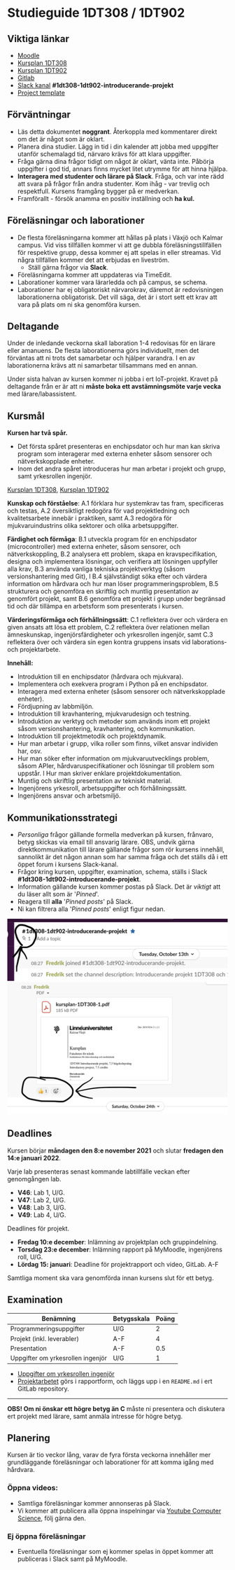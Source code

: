 # Studieguide 1DT308 / 1DT902

## Viktiga länkar

- [Moodle](https://mymoodle.lnu.se/course/view.php?id=52254)
- [Kursplan 1DT308](https://kursplan.lnu.se/kursplaner/kursplan-1DT308-1.pdf)
- [Kursplan 1DT902](https://kursplan.lnu.se/kursplaner/kursplan-1DT902-1.pdf)
- [Gitlab](https://gitlab.lnu.se/1dt308/content)
- [Slack kanal](https://coursepress.slack.com/signup) **#1dt308-1dt902-introducerande-projekt**
- [Project template](project-template.md)

## Förväntningar

- Läs detta dokumentet **noggrant**. Återkoppla med kommentarer direkt om det är något som är oklart.
- Planera dina studier. Lägg in tid i din kalender att jobba med uppgifter utanför schemalagd tid, närvaro krävs för att klara uppgifter.
- Fråga gärna dina frågor tidigt om något är oklart, vänta inte. Påbörja uppgifter i god tid, annars finns mycket litet utrymme för att hinna hjälpa.
- **Interagera med studenter och lärare på Slack**. Fråga, och var inte rädd att svara på frågor från andra studenter. Kom ihåg - var trevlig och respektfull. Kursens framgång bygger på er medverkan.
- Framförallt - försök anamma en positiv inställning och **ha kul.**

## Föreläsningar och laborationer

- De flesta föreläsningarna kommer att hållas på plats i Växjö och Kalmar campus. Vid viss tillfällen kommer vi att ge dubbla föreläsningstillfällen för respektive grupp, dessa kommer ej att spelas in eller streamas. Vid några tillfällen kommer det att erbjudas en liveström.
	- Ställ gärna frågor via **Slack**.
- Föreläsningarna kommer att uppdateras via TimeEdit.
- Laborationer kommer vara lärarledda och på campus, se schema.
- Laborationer har ej obligatoriskt närvarokrav, däremot är redovisningen laborationerna obligatorisk. Det vill säga, det är i stort sett ett krav att vara på plats om ni ska genomföra kursen.

## Deltagande

Under de inledande veckorna skall laboration 1-4 redovisas för en lärare eller amanuens. De flesta laborationerna görs individuellt, men det förväntas att ni trots det samarbetar och hjälper varandra. I en av laborationerna krävs att ni samarbetar tillsammans med en annan.

Under sista halvan av kursen kommer ni jobba i ert IoT-projekt. Kravet på deltagande från er är att ni **måste boka ett avstämningsmöte varje vecka** med lärare/labassistent.

## Kursmål

**Kursen har två spår.**

- Det första spåret presenteras en enchipsdator och hur man kan skriva program som interagerar med externa enheter såsom sensorer och nätverkskopplade enheter. 
- Inom det andra spåret introduceras hur man arbetar i projekt och grupp, samt yrkesrollen ingenjör.

[Kursplan 1DT308](https://kursplan.lnu.se/kursplaner/kursplan-1DT308-1.pdf), [Kursplan 1DT902](https://kursplan.lnu.se/kursplaner/kursplan-1DT902-1.pdf)

**Kunskap och förståelse**:
A.1 förklara hur systemkrav tas fram, specificeras och testas,
A.2 översiktligt redogöra för vad projektledning och kvalitetsarbete innebär i praktiken, samt
A.3 redogöra för mjukvaruindustrins olika sektorer och olika arbetsuppgifter.

**Färdighet och förmåga**:
B.1 utveckla program för en enchipsdator (microcontroller) med externa enheter, såsom sensorer, och nätverkskoppling,
B.2 analysera ett problem, skapa en kravspecifikation, designa och implementera lösningar, och verifiera att lösningen uppfyller alla krav,
B.3 använda vanliga tekniska projektverktyg (såsom versionshantering med Git), l B.4 självständigt söka efter och värdera information om hårdvara och hur man löser programmeringsproblem,
B.5 strukturera och genomföra en skriftlig och muntlig presentation av genomfört projekt, samt
B.6 genomföra ett projekt i grupp under begränsad tid och där tillämpa en arbetsform som presenterats i kursen.

**Värderingsförmåga och förhållningssätt**:
C.1 reflektera över och värdera en given ansats att lösa ett problem,
C.2 reflektera över relationen mellan ämneskunskap, ingenjörsfärdigheter och yrkesrollen ingenjör, samt
C.3 reflektera över och värdera sin egen kontra gruppens insats vid laborations­ och projektarbete.

**Innehåll:**

- Introduktion till en enchipsdator (hårdvara och mjukvara).
- Implementera och exekvera program i Python på en enchipsdator.
- Interagera med externa enheter (såsom sensorer och nätverkskopplade enheter).
- Fördjupning av labbmiljön.
- Introduktion till kravhantering, mjukvarudesign och testning.
- Introduktion av verktyg och metoder som används inom ett projekt såsom versionshantering, kravhantering, och kommunikation.
- Introduktion till projektmetodik och projektdynamik.
- Hur man arbetar i grupp, vilka roller som finns, vilket ansvar individen har, osv.
- Hur man söker efter information om mjukvaruutvecklings problem, såsom APIer, hårdvaruspecifikationer och lösningar till problem som uppstår. l Hur man skriver enklare projektdokumentation.
- Muntlig och skriftlig presentation av tekniskt material.
- Ingenjörens yrkesroll, arbetsuppgifter och förhållningssätt.
- Ingenjörens ansvar och arbetsmiljö.

## Kommunikationsstrategi

- *Personliga* frågor gällande formella medverkan på kursen, frånvaro, betyg skickas via email till ansvarig lärare. OBS, undvik gärna direktkommunikation till lärare gällande frågor som rör kursens innehåll, sannolikt är det någon annan som har samma fråga och det ställs då i ett öppet forum i kursens Slack-kanal.
- Frågor kring kursen, uppgifter, examination, schema, ställs i Slack **#1dt308-1dt902-introducerande-projekt**.
- Information gällande kursen kommer postas på Slack. Det är _viktigt_ att du läser allt som är '*Pinned*'.
- Reagera till **alla** '*Pinned posts*' på Slack.
- Ni kan filtrera alla '*Pinned posts*' enligt figur nedan.

![pinned-posts](images/pinned_slack.png)
![reactions](images/react_slack.png)

## Deadlines

Kursen börjar **måndagen den 8:e november 2021** och slutar **fredagen den 14:e januari 2022**.

Varje lab presenteras senast kommande labtillfälle veckan efter genomgången lab.

- **V46**: Lab 1, U/G.
- **V47**: Lab 2, U/G.
- **V48**: Lab 3, U/G.
- **V49**: Lab 4, U/G.

Deadlines för projekt.

- **Fredag 10:e december**: Inlämning av projektplan och gruppindelning.
- **Torsdag 23:e december**: Inlämning rapport på MyMoodle, ingenjörens roll, U/G.
- **Lördag 15: januari**: Deadline för projektrapport och video, GitLab. A-F

Samtliga moment ska vara genomförda innan kursens slut för ett betyg.

## Examination

| Benämning | Betygsskala | Poäng |
| --- | --- | --- |
|  Programmeringsuppgifter  | U/G | 2 |
| Projekt (inkl. leverabler) | A-F | 4 |
| Presentation | A-F | 0.5 |
| Uppgifter om yrkesrollen ingenjör | U/G | 1 |

- [Uppgifter om yrkesrollen ingenjör](ingenjor.md)
- [Projektarbetet](project-template.md) görs i rapportform, och läggs upp i en `README.md` i ert GitLab repository.

---

**OBS! Om ni önskar ett högre betyg än C** måste ni presentera och diskutera ert projekt med lärare, samt anmäla intresse för högre betyg.

## Planering

Kursen är tio veckor lång, varav de fyra första veckorna innehåller mer grundläggande föreläsningar och laborationer för att komma igång med hårdvara. 

### Öppna videos:

- Samtliga föreläsningar kommer annonseras på Slack.
- Vi kommer att publicera alla öppna inspelningar via [Youtube Computer Science](https://www.youtube.com/cslnu), följ gärna den.

### Ej öppna föreläsningar

- Eventuella föreläsningar som ej kommer spelas in öppet kommer att publiceras i Slack samt på MyMoodle. 
